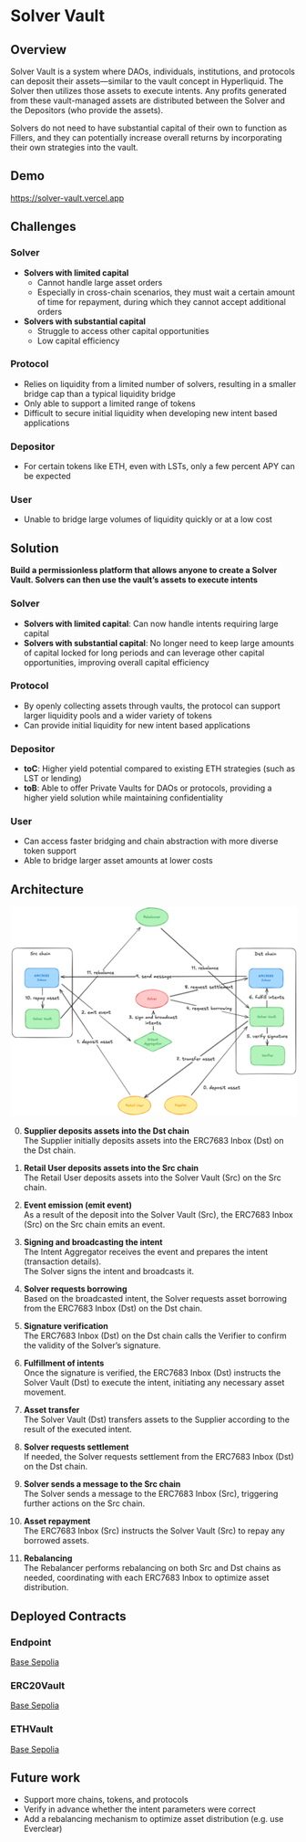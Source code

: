 # Solver Vault
## Overview

Solver Vault is a system where DAOs, individuals, institutions, and protocols can deposit their assets—similar to the vault concept in Hyperliquid. The Solver then utilizes those assets to execute intents. Any profits generated from these vault-managed assets are distributed between the Solver and the Depositors (who provide the assets). 

Solvers do not need to have substantial capital of their own to function as Fillers, and they can potentially increase overall returns by incorporating their own strategies into the vault.
## Demo
https://solver-vault.vercel.app

## Challenges

### Solver

- **Solvers with limited capital**
    - Cannot handle large asset orders
    - Especially in cross-chain scenarios, they must wait a certain amount of time for repayment, during which they cannot accept additional orders
- **Solvers with substantial capital**
    - Struggle to access other capital opportunities
    - Low capital efficiency

### Protocol

- Relies on liquidity from a limited number of solvers, resulting in a smaller bridge cap than a typical liquidity bridge
- Only able to support a limited range of tokens
- Difficult to secure initial liquidity when developing new intent based applications

### Depositor

- For certain tokens like ETH, even with LSTs, only a few percent APY can be expected

### User

- Unable to bridge large volumes of liquidity quickly or at a low cost

## Solution

**Build a permissionless platform that allows anyone to create a Solver Vault. Solvers can then use the vault’s assets to execute intents**

### Solver

- **Solvers with limited capital**: Can now handle intents requiring large capital
- **Solvers with substantial capital**: No longer need to keep large amounts of capital locked for long periods and can leverage other capital opportunities, improving overall capital efficiency

### Protocol

- By openly collecting assets through vaults, the protocol can support larger liquidity pools and a wider variety of tokens
- Can provide initial liquidity for new intent based applications

### Depositor

- **toC**: Higher yield potential compared to existing ETH strategies (such as LST or lending)
- **toB**: Able to offer Private Vaults for DAOs or protocols, providing a higher yield solution while maintaining confidentiality

### User

- Can access faster bridging and chain abstraction with more diverse token support
- Able to bridge larger asset amounts at lower costs

## Architecture
![alt text](docs/image.png)

0. **Supplier deposits assets into the Dst chain**  
   The Supplier initially deposits assets into the ERC7683 Inbox (Dst) on the Dst chain.

1. **Retail User deposits assets into the Src chain**  
   The Retail User deposits assets into the Solver Vault (Src) on the Src chain.

2. **Event emission (emit event)**  
   As a result of the deposit into the Solver Vault (Src), the ERC7683 Inbox (Src) on the Src chain emits an event.

3. **Signing and broadcasting the intent**  
   The Intent Aggregator receives the event and prepares the intent (transaction details).  
   The Solver signs the intent and broadcasts it.

4. **Solver requests borrowing**  
   Based on the broadcasted intent, the Solver requests asset borrowing from the ERC7683 Inbox (Dst) on the Dst chain.

5. **Signature verification**  
   The ERC7683 Inbox (Dst) on the Dst chain calls the Verifier to confirm the validity of the Solver’s signature.

6. **Fulfillment of intents**  
   Once the signature is verified, the ERC7683 Inbox (Dst) instructs the Solver Vault (Dst) to execute the intent, initiating any necessary asset movement.

7. **Asset transfer**  
   The Solver Vault (Dst) transfers assets to the Supplier according to the result of the executed intent.

8. **Solver requests settlement**  
   If needed, the Solver requests settlement from the ERC7683 Inbox (Dst) on the Dst chain.

9. **Solver sends a message to the Src chain**  
   The Solver sends a message to the ERC7683 Inbox (Src), triggering further actions on the Src chain.

10. **Asset repayment**  
    The ERC7683 Inbox (Src) instructs the Solver Vault (Src) to repay any borrowed assets.

11. **Rebalancing**  
    The Rebalancer performs rebalancing on both Src and Dst chains as needed, coordinating with each ERC7683 Inbox to optimize asset distribution.

## Deployed Contracts
### Endpoint
[Base Sepolia](https://sepolia.basescan.org/address/0x338BBc10938b5dda38D7b337d161008bFd74B9c5)
### ERC20Vault
[Base Sepolia](https://sepolia.basescan.org/address/0x8E09C775Aa0Bb95A1b7948A01ebfdaF108C83E9F)
### ETHVault
[Base Sepolia](https://sepolia.basescan.org/address/0x1F2EE6aB0188961465779909a2f51F286dA3cDf7)

## Future work
- Support more chains, tokens, and protocols
- Verify in advance whether the intent parameters were correct
- Add a rebalancing mechanism to optimize asset distribution (e.g. use Everclear)